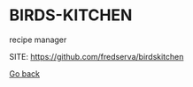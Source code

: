 # BIRDS-KITCHEN
 
 recipe manager
 
 SITE: https://github.com/fredserva/birdskitchen

 [Go back](https://portable-linux-apps.github.io/apps.html)

